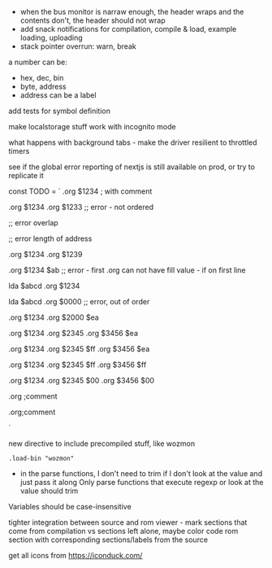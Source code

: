- when the bus monitor is narraw enough, the header wraps and the contents don't, the header should not wrap
- add snack notifications for compilation, compile & load, example loading, uploading
- stack pointer overrun: warn, break


a number can be:

- hex, dec, bin
- byte, address
- address can be a label

add tests for symbol definition

make localstorage stuff work with incognito mode

what happens with background tabs - make the driver resilient to throttled timers

see if the global error reporting of nextjs is still available on prod, or try to replicate it

const TODO = `
.org $1234 ; with comment

.org $1234
.org $1233 ;; error - not ordered

;; error overlap

;; error length of address

.org $1234
.org $1239

.org $1234 $ab ;; error - first .org can not have fill value - if on first line

lda $abcd
.org $1234

lda $abcd
.org $0000 ;; error, out of order


.org $1234
.org $2000 $ea


.org $1234
.org $2345
.org $3456 $ea

.org $1234
.org $2345 $ff
.org $3456 $ea

.org $1234
.org $2345 $ff
.org $3456 $ff

.org $1234
.org $2345 $00
.org $3456 $00


.org ;comment

.org;comment


`


new directive to include precompiled stuff, like wozmon

```
.load-bin "wozmon"
```


- in the parse functions, I don't need to trim if I don't look at the value and just pass it along
  Only parse functions that execute regexp or look at the value should trim


Variables should be case-insensitive


tighter integration between source and rom viewer - mark sections that come from compilation vs sections left alone, 
maybe color code rom section with corresponding sections/labels from the source


get all icons from https://iconduck.com/
